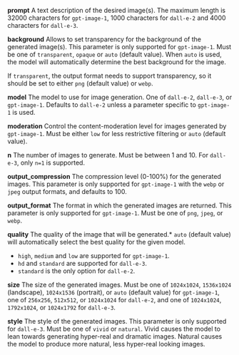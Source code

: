 **prompt**
A text description of the desired image(s). The maximum length is 32000 characters for `gpt-image-1`, 1000 characters for `dall-e-2` and 4000 characters for `dall-e-3`.

**background**
Allows to set transparency for the background of the generated image(s). This parameter is only supported for `gpt-image-1`. Must be one of `transparent`, `opaque` or `auto` (default value). When `auto` is used, the model will automatically determine the best background for the image.

If `transparent`, the output format needs to support transparency, so it should be set to either `png` (default value) or `webp`.

**model**
The model to use for image generation. One of `dall-e-2`, `dall-e-3`, or `gpt-image-1`. Defaults to `dall-e-2` unless a parameter specific to `gpt-image-1` is used.

**moderation**
Control the content-moderation level for images generated by `gpt-image-1`. Must be either `low` for less restrictive filtering or `auto` (default value).

**n**
The number of images to generate. Must be between 1 and 10. For `dall-e-3`, only `n=1` is supported.

**output_compression**
The compression level (0-100%) for the generated images. This parameter is only supported for `gpt-image-1` with the `webp` or `jpeg` output formats, and defaults to 100.

**output_format**
The format in which the generated images are returned. This parameter is only supported for `gpt-image-1`. Must be one of `png`, `jpeg`, or `webp`.

**quality**
The quality of the image that will be generated.* `auto` (default value) will automatically select the best quality for the given model.

* `high`, `medium` and `low` are supported for `gpt-image-1`.
* `hd` and `standard` are supported for `dall-e-3`.
* `standard` is the only option for `dall-e-2`.

**size**
The size of the generated images. Must be one of `1024x1024`, `1536x1024` (landscape), `1024x1536` (portrait), or `auto` (default value) for `gpt-image-1`, one of `256x256`, `512x512`, or `1024x1024` for `dall-e-2`, and one of `1024x1024`, `1792x1024`, or `1024x1792` for `dall-e-3`.

**style**
The style of the generated images. This parameter is only supported for `dall-e-3`. Must be one of `vivid` or `natural`. Vivid causes the model to lean towards generating hyper-real and dramatic images. Natural causes the model to produce more natural, less hyper-real looking images.

